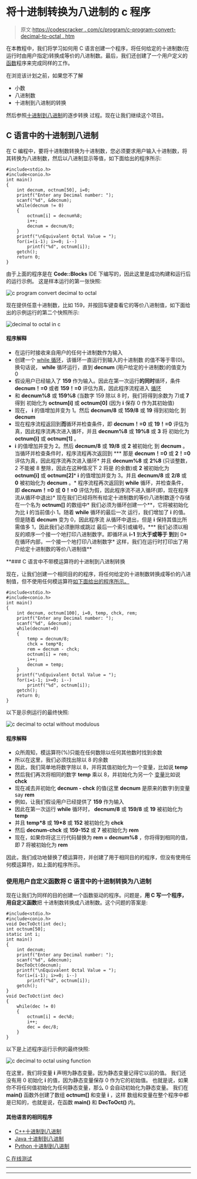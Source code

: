 # 将十进制转换为八进制的 c 程序

> 原文:[https://codescracker . com/c/program/c-program-convert-decimal-to-octal . htm](https://codescracker.com/c/program/c-program-convert-decimal-to-octal.htm)

在本教程中，我们将学习如何用 C 语言创建一个程序，将任何给定的十进制数(在运行时由用户指定)转换成等价的八进制数。最后，我们还创建了一个用户定义的[函数](/c/c-functions.htm)程序来完成同样的工作。

在浏览该计划之前，如果您不了解

*   小数
*   八进制数
*   十进制到八进制的转换

然后参照[十进制到八进制](/computer-fundamental/decimal-to-octal.htm)的逐步转换 过程。现在让我们继续这个项目。

## C 语言中的十进制到八进制

在 C 编程中，要将十进制数转换为十进制数，您必须要求用户输入十进制数，将其转换为八进制数，然后以八进制显示等值，如下面给出的程序所示:

```
#include<stdio.h>
#include<conio.h>
int main()
{
    int decnum, octnum[50], i=0;
    printf("Enter any Decimal number: ");
    scanf("%d", &decnum);
    while(decnum != 0)
    {
        octnum[i] = decnum%8;
        i++;
        decnum = decnum/8;
    }
    printf("\nEquivalent Octal Value = ");
    for(i=(i-1); i>=0; i--)
        printf("%d", octnum[i]);
    getch();
    return 0;
}
```

由于上面的程序是在 **Code::Blocks** IDE 下编写的，因此这里是成功构建和运行后的运行示例。 这是样本运行的第一张快照:

![c program convert decimal to octal](../Images/de006a0488c8f5e437626f1d5ea67095.png)

现在提供任意十进制数，比如 159，并按回车键查看它的等价八进制值，如下面给出的示例运行的第二个快照所示:

![decimal to octal in c](../Images/eb2ccb8c2318f9b902fb99a79e096e56.png)

#### 程序解释

*   在运行时接收来自用户的任何十进制数作为输入
*   创建一个 [while 循环](/c/c-while-loop.htm)，该循环一直运行到输入的十进制数 的值不等于零(0)。换句话说， **while** 循环运行，直到 **decnum** (用户给定的十进制数)的值变为 0
*   假设用户已经输入了 **159** 作为输入。因此在第一次运行**的同时**循环，条件 **decnum！=0** 或者 **159！=0** 评估为真，因此程序流程进入 [循环](/c/c-loops.htm)
*   和 **decnum%8** 或 **159%8** (当数字 159 除以 8 时，我们将得到余数为 7)或 **7** 得到 初始化为 **octnum[i]** 或 **octnum[0]** (因为 **i** 保存 0 作为其初始值)
*   现在， **i** 的值增加并变为 1。然后 **decnum/8** 或 **159/8** 或 **19** 得到初始化 到 **decnum**
*   现在程序流程返回到**而**循环并检查条件，即 **decnum！=0** 或 **19！=0** 评估为真，因此程序流再次进入循环，并且 **decnum%8** 或 **19%8** 或 **3** 将 初始化为 **octnum[i]** 或 **octnum[1]** 。
*   **i** 的值增加并变为 2。然后 **decnum/8** 或 **19/8** 或 **2** 被初始化 到 **decnum** 。当循环并检查条件时，程序流程再次返回到
***   那是 **decnum！=0** 或 **2！=0** 评估为真，因此程序流再次进入循环*   并且 **decnum%8** 或 **2%8** (只谈整数，2 不能被 8 整除，因此在这种情况下 2 将是 的余数)或 **2** 被初始化为 **octnum[i]** 或 **octnum[2]***   **i** 的值增加并变为 3。并且 **decnum/8** 或 **2/8** 或 **0** 被初始化为 **decnum** 。*   程序流程再次返回到 **while** 循环，并检查条件，即 **decnum！=0** 或 **0！=0** 评估为假，因此程序流不进入循环(即，现在程序流从循环中退出)*   现在我们已经将所有给定十进制数的等价八进制数逐个存储在一个名为 **octnum[]** 的数组中*   我们必须为循环创建一个**，它将被初始化为比 **i** 的当前值小 1。随着 **while** 循环的最后一次 运行，我们增加了 **i** 的值。但是随着 **decnum** 变为 0，因此程序流 从循环中退出，但是 **i** 保持其值比所需值多 1，因此我们必须删除或跳过 最后一个索引或编号。***   我们必须以相反的顺序一个接一个地打印八进制数字。即循环从 **i-1** 到**大于或等于 到**到 0*   在循环内部，一个接一个地打印八进制数字*   这样，我们在运行时打印出了用户给定十进制数的等价八进制值**

 **### C 语言中不带模运算符的十进制到八进制转换

现在，让我们创建一个相同目的的程序，将任何给定的十进制数转换成等价的八进制值，但不使用任何模运算符[如下面给出的程序所示。](/c/c-operators.htm)

```
#include<stdio.h>
#include<conio.h>
int main()
{
    int decnum, octnum[100], i=0, temp, chck, rem;
    printf("Enter any Decimal number: ");
    scanf("%d", &decnum);
    while(decnum!=0)
    {
        temp = decnum/8;
        chck = temp*8;
        rem = decnum - chck;
        octnum[i] = rem;
        i++;
        decnum = temp;
    }
    printf("\nEquivalent Octal Value = ");
    for(i=i-1; i>=0; i--)
        printf("%d", octnum[i]);
    getch();
    return 0;
}
```

以下是示例运行的最终快照:

![c decimal to octal without modulous](../Images/9316b721d98ad1a86ec330c169fa5860.png)

#### 程序解释

*   众所周知，模运算符(%)只能在任何数除以任何其他数时找到余数
*   所以在这里，我们必须找出除以 8 的余数
*   因此，我们简单地将数字除以 8，并将其值初始化为一个变量，比如说 **temp**
*   然后我们再次将相同的数字 **temp** 乘以 8，并初始化为另一个 [变量](/c/c-variables.htm)比如说 **chck**
*   现在减去并初始化 **decnum - chck** 的值(这里 **decnum** 是原来的数字)到变量 say **rem**
*   例如，让我们假设用户已经提供了 **159** 作为输入
*   因此在第一次运行 **while** 循环时， **decnum/8** 或 **159/8** 或 **19** 被初始化为 **temp**
*   并且 **temp*8** 或 **19*8** 或 **152** 被初始化为 **chck**
*   然后 **decnum-chck** 或 **159-152** 或 **7** 被初始化为 **rem**
*   现在，如果你将这三行代码替换为 **rem = decnum%8** ，你将得到相同的值，即 7 将被初始化为 **rem**

因此，我们成功地替换了模运算符，并创建了用于相同目的的程序，但没有使用任何模运算符，如上面的程序所示。

### 使用用户自定义函数将 C 语言中的十进制转换为八进制

现在让我们为同样的目的创建一个函数驱动的程序。问题是，**用 C 写一个程序，用自定义函数**把 十进制数转换成八进制数。这个问题的答案是:

```
#include<stdio.h>
#include<conio.h>
void DecToOct(int dec);
int octnum[50];
static int i;
int main()
{
    int decnum;
    printf("Enter any Decimal number: ");
    scanf("%d", &decnum);
    DecToOct(decnum);
    printf("\nEquivalent Octal Value = ");
    for(i=(i-1); i>=0; i--)
        printf("%d", octnum[i]);
    getch();
}
void DecToOct(int dec)
{
    while(dec != 0)
    {
        octnum[i] = dec%8;
        i++;
        dec = dec/8;
    }
}
```

以下是上述程序运行示例的最终快照:

![c decimal to octal using function](../Images/e079668047304660b9b83d7af871f61b.png)

在这里，我们将变量 **i** 声明为静态变量。因为静态变量记得它以前的值。 我们还没有用 0 初始化 **i** 的值，因为静态变量保存 0 作为它的初始值。 也就是说，如果你不将任何值初始化为任何静态变量，那么 0 会自动初始化为静态变量。 我们在 **main()** 函数外创建了数组 **octnum[]** 和变量 **i** ，这样 数组和变量在整个程序中都是已知的，也就是说，在函数 **main()** 和 **DecToOct()** 内。

#### 其他语言的相同程序

*   [C++十进制到八进制](/cpp/program/cpp-program-convert-decimal-to-octal.htm)
*   [Java 十进制到八进制](/java/program/java-program-convert-decimal-to-octal.htm)
*   [Python 十进制到八进制](/python/program/python-program-convert-decimal-to-octal.htm)

[C 在线测试](/exam/showtest.php?subid=2)

* * *

* * ***